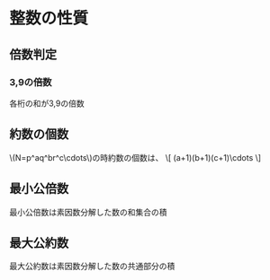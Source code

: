 # 整数の性質

## 倍数判定
### 3,9の倍数
各桁の和が3,9の倍数

## 約数の個数
\\(N=p^aq^br^c\cdots\\)の時約数の個数は、
\\[
(a+1)(b+1)(c+1)\cdots
\\]

## 最小公倍数
最小公倍数は素因数分解した数の和集合の積

## 最大公約数
最大公約数は素因数分解した数の共通部分の積

